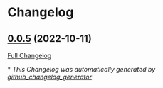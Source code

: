 # Changelog

## [0.0.5](https://github.com/sedoo/catalogue-mixins/tree/0.0.5) (2022-10-11)

[Full Changelog](https://github.com/sedoo/catalogue-mixins/compare/97ce4ddc7986daa4e021604ca69f729c70da5204...0.0.5)



\* *This Changelog was automatically generated by [github_changelog_generator](https://github.com/github-changelog-generator/github-changelog-generator)*
